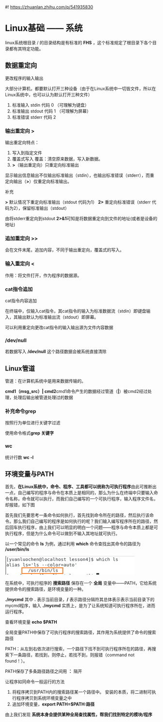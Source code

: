 #! https://zhuanlan.zhihu.com/p/541935830
# Linux基础 —— 系统

linux系统根目录 / 的目录结构是有标准的 **FHS** ，这个标准规定了根目录下各个目录都有其特定功能。

## 数据重定向

更改程序的输入输出

大部分计算机，都要默认打开三种设备（由于在Linux系统中一切皆文件，所以在Linux系统中，也可以认为默认打开三种文件）

1. 标准输入 stdin  代码 0 （可理解为键盘）
2. 标准输出 stdout 代码 1 （可理解为屏幕）
3. 标准错误 stderr 代码 2

<!-- 以上代码（0 、1、2）为类型为FILE*类型的结构体 （个人猜测）-->

### 输出重定向 >

输出重定向特点：

1. 写入到指定文件
2. 覆盖式写入
   覆盖：清空原来数据，写入新数据。
3. **>**（输出重定向）只重定向标准输出

显示输出信息输出不仅输出标准输出（stdin），也输出标准错误（stderr），而重定向输出（**>**）仅重定向标准输出。

补充

**>** 默认情况下重定向标准输出（stdout 代码为1）
**2>** 重定向标准错误（stderr 代码为2），保留标准输出（stdout）

由将stderr重定向到stdout **2>&1**可知是将数据重定向到文件的地址(或者是设备的地址)

### 追加重定向 >>

会在文件末尾，追加内容，不同于输出重定向，覆盖式的写入。

### 输入重定向 <

作用：将文件打开，作为程序的数据源。

### cat指令追加

cat指令内容追加

在终端中，仅输入cat指令，其cat指令的输入为标准数据流（stdin）即键盘输入，其输出默认为标准输出流（stdout）即屏幕。

可以利用重定向更改cat指令的输入输出源为文件内容数据

### /dev/null

若数据写入 **/dev/null** 这个路径数据会被系统直接清除

## Linux管道

管道：在计算机系统中是用来数据传输的。

**cmd1（msg_src）| cmd2**cmd1命令产生的数据经过管道（**|**）被cmd2经过处理，处理后输出被管道处理过的数据

### 补充命令grep

按照行为单位进行关键字过滤

使用命令格式**grep 关键字**

### wc

统计行数 **wc -l**

## 环境变量与PATH

首先，**在Linux系统中，命令、程序、工具都可以统称为可执行程序**由此可推断出一点，自己编写的程序与命令在本质上是相同的，那么为什么在终端中只要输入命令名称，命令就可以执行，而我们自己编写的一个可执行程序，输入程序文件名，却报错，如下图

首先我们先要思考一条命令如何执行，首先找到命令所在的路径，然后执行该命令。那么我们自己编写的程序是如何执行的呢？我们输入编写程序所在的路径，然后回车执行程序，由上我们可以明显的明白一个问题——程序与命令本质上都是可执行程序，但是为什么命令可以做到不输入其地址就可执行。

以一个常见的命令 **ls** 为例，通过利用 **which** 命令查找出其命令的路径为 **/user/bin/ls**

![ls命令的路径](../../../resources/2022-07-12-21-38-48.png)

在系统中，可执行程序的 **搜索路径** 保存在一个 **全局** 变量中——PATH，它给系统提供命令的搜索路径，是环境变量的一种。

**./mycmd** 其中 **.** 表示当前目录，**/** 表示路径分隔符其总体表示表示当前目录下的mycmd程序，输入 **./mycmd** 实质上，是为了让系统知道可执行程序所在，进而运行程序。

查看环境变量 **echo $PATH**

全局变量PATH中保存了可执行程序的搜索路径，其作用为系统提供了命令的搜索路径

PATH：从左到右依次进行搜索，一个路径下找不到可执行程序所在的路径，再搜索下一条路径，若找到，则停止，若找不到，则报错（command not found！）。

PATH保存了多条路径路径之间用 **：** 隔开

让程序如同命令一般运行的方法

1. 将程序拷贝到PATH内的搜索路径某一个路径中。
安装的本质，将二进制可执行程序拷贝到系统环境变量之中
2. 追加环境变量，**export PATH=$PATH:路径**

由上我们发现 **系统本身会提供某种全局查找属性，帮我们找到特定的模块/程序**
